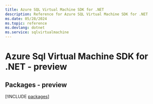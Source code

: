 ```yaml
---
title: Azure SQL Virtual Machine SDK for .NET
description: Reference for Azure SQL Virtual Machine SDK for .NET
ms.date: 05/28/2024
ms.topic: reference
ms.devlang: dotnet
ms.service: sqlvirtualmachine
---
```

# Azure Sql Virtual Machine SDK for .NET - preview
## Packages - preview
[!INCLUDE [packages](sql-virtual-machine-index.md)]